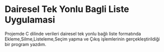 # Dairesel Tek Yonlu Bagli Liste Uygulamasi
 Projemde C dilinde verileri dairesel tek yonlu bağlı liste formatında Ekleme,Silme,Listeleme,Seçim yapma ve Çıkış işlemlerinin gerçekleştirildiği bir program yazdım.
